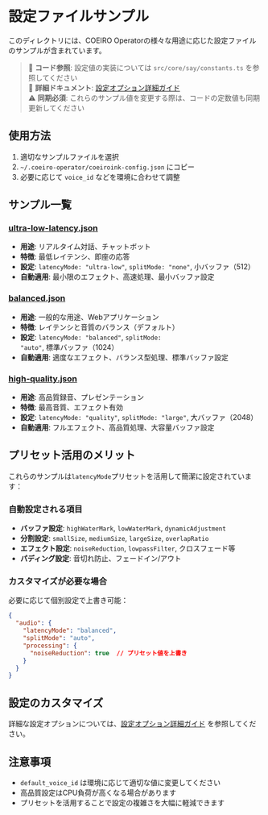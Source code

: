 # 設定ファイルサンプル

このディレクトリには、COEIRO Operatorの様々な用途に応じた設定ファイルのサンプルが含まれています。

> 🔗 **コード参照**: 設定値の実装については `src/core/say/constants.ts` を参照してください  
> 📖 **詳細ドキュメント**: [設定オプション詳細ガイド](../configuration-options.md)  
> ⚠️  **同期必須**: これらのサンプル値を変更する際は、コードの定数値も同期更新してください

## 使用方法

1. 適切なサンプルファイルを選択
2. `~/.coeiro-operator/coeiroink-config.json` にコピー
3. 必要に応じて `voice_id` などを環境に合わせて調整

## サンプル一覧

### [ultra-low-latency.json](./ultra-low-latency.json)
- **用途**: リアルタイム対話、チャットボット
- **特徴**: 最低レイテンシ、即座の応答
- **設定**: `latencyMode: "ultra-low"`, `splitMode: "none"`, 小バッファ（512）
- **自動適用**: 最小限のエフェクト、高速処理、最小バッファ設定

### [balanced.json](./balanced.json)
- **用途**: 一般的な用途、Webアプリケーション
- **特徴**: レイテンシと音質のバランス（デフォルト）
- **設定**: `latencyMode: "balanced"`, `splitMode: "auto"`, 標準バッファ（1024）
- **自動適用**: 適度なエフェクト、バランス型処理、標準バッファ設定

### [high-quality.json](./high-quality.json)
- **用途**: 高品質録音、プレゼンテーション
- **特徴**: 最高音質、エフェクト有効
- **設定**: `latencyMode: "quality"`, `splitMode: "large"`, 大バッファ（2048）
- **自動適用**: フルエフェクト、高品質処理、大容量バッファ設定

## プリセット活用のメリット

これらのサンプルは`latencyMode`プリセットを活用して簡潔に設定されています：

### 自動設定される項目
- **バッファ設定**: `highWaterMark`, `lowWaterMark`, `dynamicAdjustment`
- **分割設定**: `smallSize`, `mediumSize`, `largeSize`, `overlapRatio`
- **エフェクト設定**: `noiseReduction`, `lowpassFilter`, クロスフェード等
- **パディング設定**: 音切れ防止、フェードイン/アウト

### カスタマイズが必要な場合
必要に応じて個別設定で上書き可能：
```json
{
  "audio": {
    "latencyMode": "balanced",
    "splitMode": "auto",
    "processing": {
      "noiseReduction": true  // プリセット値を上書き
    }
  }
}
```

## 設定のカスタマイズ

詳細な設定オプションについては、[設定オプション詳細ガイド](../configuration-options.md) を参照してください。

## 注意事項

- `default_voice_id` は環境に応じて適切な値に変更してください
- 高品質設定はCPU負荷が高くなる場合があります  
- プリセットを活用することで設定の複雑さを大幅に軽減できます
